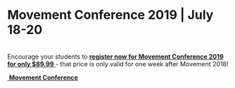 # Movement Conference 2019 | July 18-20
<a class="btn btn-default btn-block" href="https://movementconf.com/" role="button"><span id="MyTimer"></span></a>  
Encourage your students to [ **register now for Movement Conference 2019 for only $89.99** ]( https://movementconf.com/ ) - that price is only valid for one week after Movement 2018!

<!--End of Markdown Content-->

<!--Bottom Page Nav Buttons-->
<a class="btn btn-default btn-sm" href="/movement" role="button"><i class="fa fa-arrow-left"></i>&nbsp;<b>Movement Conference</b></a>


<!--Count Down Timer-->
<script>
// Set the date we are counting down to
var countDownDate = new Date("July 18, 2019 18:00:00").getTime();

// Update the count down every 1 second
var x = setInterval(function() {

    // Get todays date and time
    var now = new Date().getTime();

    // Find the distance between now an the count down date
    var distance = countDownDate - now;

    // Time calculations for days, hours, minutes and seconds
    var days = Math.floor(distance / (1000 * 60 * 60 * 24));
    var hours = Math.floor((distance % (1000 * 60 * 60 * 24)) / (1000 * 60 * 60));
    var minutes = Math.floor((distance % (1000 * 60 * 60)) / (1000 * 60));
    var seconds = Math.floor((distance % (1000 * 60)) / 1000);

    // Output the result in an element with id="MyTimer"
    var message = "Movement 2019 starts in ";
    if (days > 14) {
      message = message + days + " days ";
    } else if (days > 0) {
      message = message + days + " days " + hours + " hours ";
    } else {
      message = message + hours + "h " + minutes + "m " + seconds + "s ";
    }
    document.getElementById("MyTimer").innerHTML = message

    // If the count down is over, write some text
    if (distance < 0) {
        clearInterval(x);
        document.getElementById("MyTimer").innerHTML = "Movement has begun!";
    }
}, 1000);
</script>
